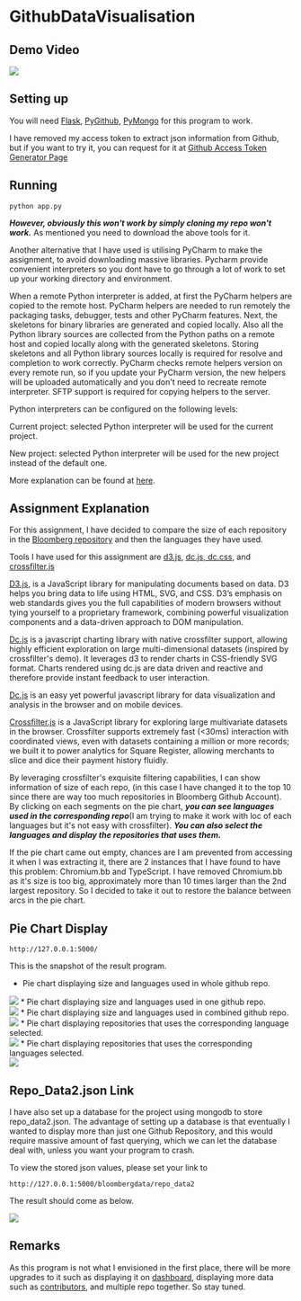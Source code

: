 # GithubDataVisualisation

## Demo Video ##
<img src="https://github.com/adamlkl/GithubDataVisualisation/blob/master/Results/result%20display.gif" />

## Setting up ##
You will need <a href="http://flask.pocoo.org/">Flask</a>, 
<a href="https://pygithub.readthedocs.io/en/latest/introduction.html">PyGithub</a>, 
<a href = "https://api.mongodb.com/python/current/">PyMongo</a> for this program to work.

I have removed my access token to extract json information from Github, but if you want to try it,
you can request for it at <a href="https://github.com/settings/tokens">Github Access Token Generator Page</a>

## Running ##
`python app.py`

**_However, obviously this won't work by simply cloning my repo won't work._** As mentioned you need to download the above 
tools for it.

Another alternative that I have used is utilising PyCharm to make the assignment, to avoid downloading massive libraries.
Pycharm provide convenient interpreters so you dont have to go through a lot of work to set up your working directory and 
environment.

When a remote Python interpreter is added, at first the PyCharm helpers are copied to the remote host. PyCharm helpers are 
needed to run remotely the packaging tasks, debugger, tests and other PyCharm features. Next, the skeletons for binary 
libraries are generated and copied locally. Also all the Python library sources are collected from the Python paths on a 
remote host and copied locally along with the generated skeletons. Storing skeletons and all Python library sources locally
is required for resolve and completion to work correctly. PyCharm checks remote helpers version on every remote run, so if 
you update your PyCharm version, the new helpers will be uploaded automatically and you don't need to recreate remote interpreter. 
SFTP support is required for copying helpers to the server.

Python interpreters can be configured on the following levels:

Current project: selected Python interpreter will be used for the current project.

New project: selected Python interpreter will be used for the new project instead of the default one.

More explanation can be found at <a href="https://www.jetbrains.com/help/pycharm/configuring-python-interpreter.html">here</a>.

## Assignment Explanation ##
For this assignment, I have decided to compare the size of each repository in the <a href="https://www.google.ie/search?q=loomberg+github&oq=loomberg+github&aqs=chrome..69i57j0l5.4607j0j4&sourceid=chrome&ie=UTF-8">
Bloomberg repository</a> and then the languages they have used. <br />

Tools I have used for this assignment are <a href="https://d3js.org/">d3.js</a>, 
<a href="https://dc-js.github.io/dc.js/">dc.js, dc.css</a>, and 
<a href="http://square.github.io/crossfilter/">crossfilter.js</a>

<a href="https://d3js.org/">D3.js</a>, is a JavaScript library for manipulating documents based on data. D3 helps you bring data to life using HTML, SVG, and CSS. D3’s emphasis on web standards gives you the full capabilities of modern browsers without tying yourself to a proprietary framework, combining powerful visualization components and a data-driven approach to DOM manipulation.

<a href="https://dc-js.github.io/dc.js/">Dc.js</a> is a javascript charting library with native crossfilter support, allowing highly efficient exploration on large multi-dimensional datasets (inspired by crossfilter's demo). It leverages d3 to render charts in CSS-friendly SVG format. Charts rendered using dc.js are data driven and reactive and therefore provide instant feedback to user interaction.

<a href="https://dc-js.github.io/dc.js/">Dc.js</a> is an easy yet powerful javascript library for data visualization and analysis in the browser and on mobile devices.

<a href="http://square.github.io/crossfilter/">Crossfilter.js</a> is a JavaScript library for exploring large multivariate datasets in the browser. Crossfilter supports extremely fast (<30ms) interaction with coordinated views, even with datasets containing a million or more records; we built it to power analytics for Square Register, allowing merchants to slice and dice their payment history fluidly.

By leveraging crossfilter's exquisite filtering capabilities, I can show information of size of each repo, (in this case 
I have changed it to the top 10 since there are way too much repositories in Bloomberg Github Account). By clicking on each 
segments on the pie chart, **_you can see languages used in the corresponding repo_**(I am trying to make it work with loc of each languages
but it's not easy with crossfilter). **_You can also select the languages and display the repositories that uses them._**

If the pie chart came out empty, chances are I am prevented from accessing it when I
was extracting it, there are 2 instances that I have found to have this problem: Chromium.bb and TypeScript. I have removed
Chromium.bb as it's size is too big, approximately more than 10 times larger than the 2nd largest repository. So I decided 
to take it out to restore the balance between arcs in the pie chart.

## Pie Chart Display ##

`http://127.0.0.1:5000/`

This is the snapshot of the result program. 

* Pie chart displaying size and languages used in whole github repo. <br />
<img src="https://github.com/adamlkl/GithubDataVisualisation/blob/master/Results/pie%20origin.PNG">
* Pie chart displaying size and languages used in one github repo. <br />
<img src="https://github.com/adamlkl/GithubDataVisualisation/blob/master/Results/pie%20res1.PNG">
* Pie chart displaying size and languages used in combined github repo. <br />
<img src="https://github.com/adamlkl/GithubDataVisualisation/blob/master/Results/pie%20res2.PNG">
* Pie chart displaying repositories that uses the corresponding language selected.<br />
<img src="https://github.com/adamlkl/GithubDataVisualisation/blob/master/Results/pie%20res3.PNG">
* Pie chart displaying repositories that uses the corresponding languages selected.<br />
<img src="https://github.com/adamlkl/GithubDataVisualisation/blob/master/Results/pie%20res4.PNG">

## Repo_Data2.json Link

I have also set up a database for the project using mongodb to store repo_data2.json. The advantage of setting up a database
is that eventually I wanted to display more than just one Github Repository, and this would require massive amount of fast 
querying, which we can let the database deal with, unless you want your program to crash. 

To view the stored json values, please set your link to 

`http://127.0.0.1:5000/bloombergdata/repo_data2`

The result should come as below. <br />

<img src="https://github.com/adamlkl/GithubDataVisualisation/blob/master/Results/repo_data2%20in%20json.PNG">

## Remarks ##
As this program is not what I envisioned in the first place, there will be more upgrades to it such as displaying it on 
<a href="https://keen.github.io/dashboards/">dashboard</a>, displaying more data such as 
<a href="https://github.com/adamlkl/GithubDataVisualisation/blob/master/Contributors_Data.json">contributors</a>,
and multiple repo together. So stay tuned. 

